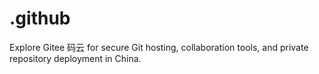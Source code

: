 # .github
Explore Gitee 码云 for secure Git hosting, collaboration tools, and private repository deployment in China.
